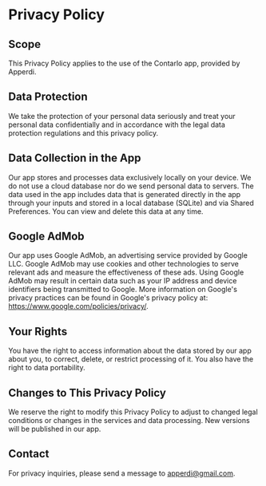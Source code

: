 # Privacy Policy
## Scope
This Privacy Policy applies to the use of the Contarlo app, provided by Apperdi.

## Data Protection
We take the protection of your personal data seriously and treat your personal data confidentially and in accordance with the legal data protection regulations and this privacy policy.

## Data Collection in the App
Our app stores and processes data exclusively locally on your device. We do not use a cloud database nor do we send personal data to servers. The data used in the app includes data that is generated directly in the app through your inputs and stored in a local database (SQLite) and via Shared Preferences. You can view and delete this data at any time.

## Google AdMob
Our app uses Google AdMob, an advertising service provided by Google LLC. Google AdMob may use cookies and other technologies to serve relevant ads and measure the effectiveness of these ads. Using Google AdMob may result in certain data such as your IP address and device identifiers being transmitted to Google. More information on Google's privacy practices can be found in Google's privacy policy at: https://www.google.com/policies/privacy/.

## Your Rights
You have the right to access information about the data stored by our app about you, to correct, delete, or restrict processing of it. You also have the right to data portability.

## Changes to This Privacy Policy
We reserve the right to modify this Privacy Policy to adjust to changed legal conditions or changes in the services and data processing. New versions will be published in our app.

## Contact
For privacy inquiries, please send a message to apperdi@gmail.com.
